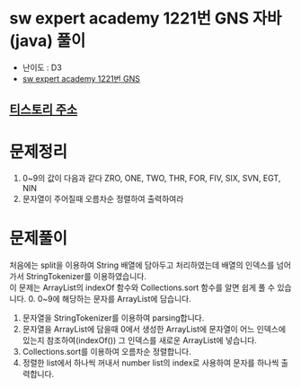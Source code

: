 # sw expert academy 1221번 GNS 자바(java)  풀이
- 난이도 : D3
- [sw expert academy 1221번 GNS](https://swexpertacademy.com/main/code/problem/problemDetail.do?contestProbId=AV14jJh6ACYCFAYD)

## [티스토리 주소](https://hoho325.tistory.com/)

# 문제정리
1. 0~9의 값이 다음과 같다
    ZRO, ONE, TWO, THR, FOR, FIV, SIX, SVN, EGT, NIN
2. 문자열이 주어질때 오름차순 정렬하여 출력하여라

# 문제풀이
처음에는 split을 이용하여 String 배열에 담아두고 처리하였는데 배열의 인덱스를 넘어가서 StringTokenizer를 이용하였습니다.  
이 문제는 ArrayList의 indexOf 함수와 Collections.sort 함수를 알면 쉽게 풀 수 있습니다.
0. 0~9에 해당하는 문자를 ArrayList에 담습니다.
1. 문자열을 StringTokenizer를 이용하여 parsing합니다.
2. 문자열을 ArrayList에 담을때 0에서 생성한 ArrayList에 문자열이 어느 인덱스에 있는지 참조하여(indexOf()) 그 인덱스를 새로운 ArrayList에 넣습니다.
3. Collections.sort를 이용하여 오름차순 정렬합니다.
4. 정렬한 list에서 하나씩 꺼내서 number list의 index로 사용하여 문자를 하나씩 출력합니다.